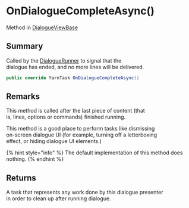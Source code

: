 # OnDialogueCompleteAsync()

Method in [DialogueViewBase](yarn.unity.legacy.dialogueviewbase.md)

## Summary

Called by the [DialogueRunner](yarn.unity.dialoguerunner.md) to signal that the\
dialogue has ended, and no more lines will be delivered.

```csharp
public override YarnTask OnDialogueCompleteAsync()
```

## Remarks

This method is called after the last piece of content (that\
is, lines, options or commands) finished running.

This method is a good place to perform tasks like dismissing\
on-screen dialogue UI (for example, turning off a letterboxing\
effect, or hiding dialogue UI elements.)

{% hint style="info" %}
The default implementation of this method does\
nothing.
{% endhint %}

## Returns

A task that represents any work done by this dialogue presenter\
in order to clean up after running dialogue.
